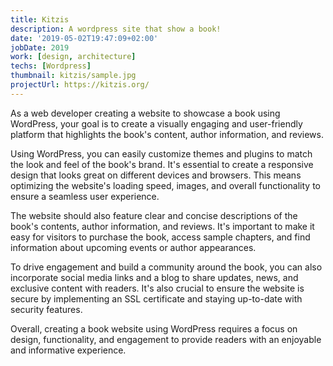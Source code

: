 ```yaml
---
title: Kitzis
description: A wordpress site that show a book!
date: '2019-05-02T19:47:09+02:00'
jobDate: 2019
work: [design, architecture]
techs: [Wordpress]
thumbnail: kitzis/sample.jpg
projectUrl: https://kitzis.org/
---
```


As a web developer creating a website to showcase a book using WordPress, your goal is to create a visually engaging and user-friendly platform that highlights the book's content, author information, and reviews.

Using WordPress, you can easily customize themes and plugins to match the look and feel of the book's brand. It's essential to create a responsive design that looks great on different devices and browsers. This means optimizing the website's loading speed, images, and overall functionality to ensure a seamless user experience.

The website should also feature clear and concise descriptions of the book's contents, author information, and reviews. It's important to make it easy for visitors to purchase the book, access sample chapters, and find information about upcoming events or author appearances.

To drive engagement and build a community around the book, you can also incorporate social media links and a blog to share updates, news, and exclusive content with readers. It's also crucial to ensure the website is secure by implementing an SSL certificate and staying up-to-date with security features.

Overall, creating a book website using WordPress requires a focus on design, functionality, and engagement to provide readers with an enjoyable and informative experience.
